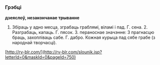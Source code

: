### Грэбці
**дзеяслоў, незакончанае трыванне**

1. Збіраць у адно месца, зграбаць граблямі, віламі і пад. Г. сена. 2. Разграбаць, капаць. Г. пясок. 3. пераноснае значэнне: З прагнасцю браць, захопліваць сабе. Г. дабро. Кожная курыца пад сябе грабе (з народнай творчасці).

<a rel="author">[http://rv-blr.com/](http://rv-blr.com/slounik.jsp?letterId=0&maskId=0&pageId=750)</a>
